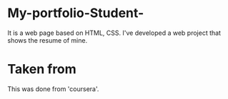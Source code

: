 # My-portfolio-Student-
It is a web page based on HTML, CSS.
I've developed a web project that shows the resume of mine.
# Taken from
This was done from 'coursera'.
